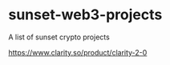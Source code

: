 # sunset-web3-projects
A list of sunset crypto projects

https://www.clarity.so/product/clarity-2-0
